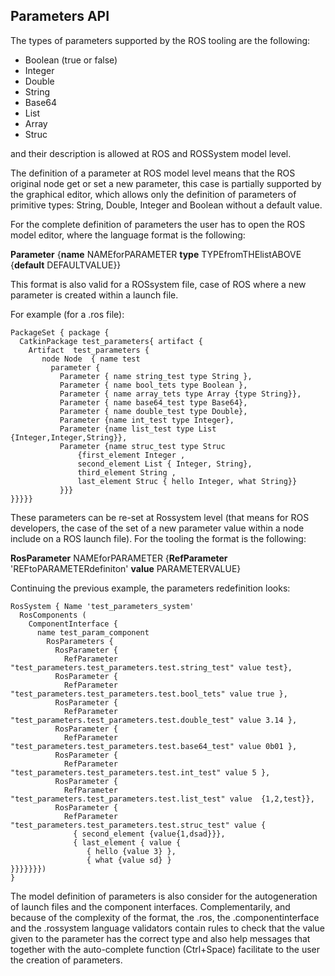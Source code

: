## Parameters API

The types of parameters supported by the ROS tooling are the following:

* Boolean (true or false)
* Integer 
* Double
* String
* Base64
* List 
* Array
* Struc

and their description is allowed at ROS and ROSSystem model level. 

The definition of a parameter at ROS model level means that the ROS original node get or set a new parameter, this case is partially supported by the graphical editor, which allows only the definition of parameters of primitive types: String, Double, Integer and Boolean without a default value.

For the complete definition of parameters the user has to open the ROS model editor, where the language format is the following:

**Parameter** {**name** NAMEforPARAMETER **type** TYPEfromTHElistABOVE {**default** DEFAULTVALUE}}

This format is also valid for a ROSsystem file, case of ROS where a new parameter is created within a launch file.

For example (for a .ros file):

```
PackageSet { package {
  CatkinPackage test_parameters{ artifact {
    Artifact  test_parameters {
       node Node  { name test
         parameter { 
           Parameter { name string_test type String },
           Parameter { name bool_tets type Boolean },
           Parameter { name array_tets type Array {type String}},
           Parameter { name base64_test type Base64},
           Parameter { name double_test type Double},
           Parameter {name int_test type Integer},
           Parameter {name list_test type List {Integer,Integer,String}},
           Parameter {name struc_test type Struc 
               {first_element Integer ,
               second_element List { Integer, String},
               third_element String ,
               last_element Struc { hello Integer, what String}}
           }}}
}}}}}
```
These parameters can be re-set at Rossystem level (that means for ROS developers, the case of the set of a new parameter value within a node include on a ROS launch file). For the tooling the format is the following:

 **RosParameter** NAMEforPARAMETER {**RefParameter** 'REFtoPARAMETERdefiniton' **value** PARAMETERVALUE}

Continuing the previous example, the parameters redefinition looks:

```
RosSystem { Name 'test_parameters_system' 
  RosComponents ( 
    ComponentInterface {
      name test_param_component
        RosParameters {
          RosParameter { 
            RefParameter "test_parameters.test_parameters.test.string_test" value test},
          RosParameter {
            RefParameter "test_parameters.test_parameters.test.bool_tets" value true },
          RosParameter {
            RefParameter "test_parameters.test_parameters.test.double_test" value 3.14 },
          RosParameter {
            RefParameter "test_parameters.test_parameters.test.base64_test" value 0b01 },
          RosParameter {
            RefParameter "test_parameters.test_parameters.test.int_test" value 5 },
          RosParameter {
            RefParameter "test_parameters.test_parameters.test.list_test" value  {1,2,test}},
          RosParameter {
            RefParameter "test_parameters.test_parameters.test.struc_test" value {
              { second_element {value{1,dsad}}},
              { last_element { value { 
                 { hello {value 3} },
                 { what {value sd} } 
}}}}}}})
}
```
The model definition of parameters is also consider for the autogeneration of launch files and the component interfaces. Complementarily, and because of the complexity of the format, the .ros, the .componentinterface and the .rossystem language validators contain rules to check that the value given to the parameter has the correct type and also help messages that together with the auto-complete function (Ctrl+Space) facilitate to the user the creation of parameters.